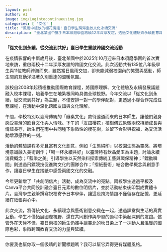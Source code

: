 ```yaml
---
layout: post
author: AI
image: img/Logintocontinueusing.jpg
categories: [ '文化' ]
title: "風雨中綻放的櫻花情誼！臺日學生跨海重啟文化永續交流"  
description: "臺北某國中攜手日本須磨學園再續12年深厚友誼，透過文化體驗與永續創意課程，共創跨國暖心故事"  "
---
```

**「從文化到永續，從交流到共好」臺日學生重啟跨國交流活動**  

在疫情影響的中斷歲月後，臺北某國中於2025年10月迎來日本須磨學園的首次實地來訪，重啟兩校十二年深厚友誼的跨國文化交流。此次活動共有135位八年級學生與11位教師跨海而來，雖然當日風雨交加，卻未能減弱校園內的笑聲與感動，師生間的互動洋溢著久別重逢的溫暖氛圍。  

該校自2008年起積極推動國際教育課程，將國際理解、文化體驗及永續發展議題融入校本課程，培養學生在地紮根同時具備全球視野。今年交流以「從文化到永續，從交流到共好」為主題，不僅安排一對一的學伴配對，更透過小隊合作完成任務課程，在活動中深化跨國友誼與文化理解。  

午間，學校特別以臺灣傳統的「辦桌文化」款待遠道而來的日本師生，讓他們親身感受臺灣的飲食文化與人情味。下午的「友誼櫻花」植樹儀式象徵兩校持續成長與情誼長存，師生們在雨中共同種下象徵性的櫻花樹，並留下合影與祝福，為交流活動增添感性的一刻。  

活動的體驗課程多元且富有文化創意，例如「生態絹印」以校園生態為靈感，將環境意識融入美術創作；「喝一杯永續共好」以臺灣特有飲品愛玉為主題，討論永續消費概念；「藍染之美」引導學生以天然染料探索傳統工藝與環保精神；「鏢動瞬間」則透過飛鏢競技促進跨文化的團隊合作；「摺紙藝術」結合數學概念與創意手作，讓臺日學生在摺紙中感受兩國文化的交融。  

今年更新增了「共創明信片」活動，成為交流中的亮點。兩校學生透過平板及Canva平台共同設計融合臺日元素的數位明信片，並於活動結束後印製成實體卡片。臺灣學生親筆撰寫祝福寄予日本學伴，讓這段跨海情誼不僅留存在記憶，更延續在紙張與心中。  

此次交流，將傳統文化、永續理念與藝術創意交織在一起，透過課堂與生活的真實互動，學生不僅拓展國際視野，還在共同創作與學習的過程中築起深刻的友誼。儘管外在天候不佳，臺日兩校的師生仍攜手讓臺北的秋日染上了一抹動人且溫暖的國際色彩，象徵跨國教育交流的力量與延續。  

---

你要我也幫你取一個吸睛的新聞標題嗎？我可以幫它弄得更有媒體風格。
